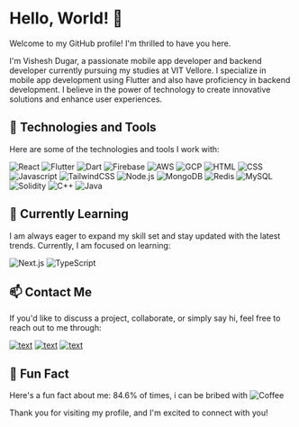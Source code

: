 # Hello, World! 👋

Welcome to my GitHub profile! I'm thrilled to have you here. 

I'm Vishesh Dugar, a passionate mobile app developer and backend developer currently pursuing my studies at VIT Vellore. I specialize in mobile app development using Flutter and also have proficiency in backend development. I believe in the power of technology to create innovative solutions and enhance user experiences.

## 🚀 Technologies and Tools

Here are some of the technologies and tools I work with:

![React](https://img.icons8.com/?size=48&id=NfbyHexzVEDk&format=png)
![Flutter](https://img.icons8.com/color/48/000000/flutter.png)
![Dart](https://img.icons8.com/?size=48&id=7AFcZ2zirX6Y&format=png)
![Firebase](https://img.icons8.com/?size=48&id=62452&format=png)
![AWS](https://img.icons8.com/color/48/000000/amazon-web-services.png)
![GCP](https://img.icons8.com/?size=48&id=WHRLQdbEXQ16&format=png)
![HTML](https://img.icons8.com/color/48/000000/html-5.png)
![CSS](https://img.icons8.com/color/48/000000/css3.png)
![Javascript](https://img.icons8.com/?size=48&id=PXTY4q2Sq2lG&format=png)
![TailwindCSS](https://img.icons8.com/?size=48&id=4PiNHtUJVbLs&format=png)
![Node.js](https://img.icons8.com/?size=48&id=hsPbhkOH4FMe&format=png)
![MongoDB](https://img.icons8.com/?size=48&id=tBBf3P8HL0vR&format=png)
![Redis](https://img.icons8.com/?size=48&id=pHS3eRpynIRQ&format=png)
![MySQL](https://img.icons8.com/?size=48&id=UFXRpPFebwa2&format=png)
![Solidity](https://img.icons8.com/color/48/000000/ethereum.png)
![C++](https://img.icons8.com/color/48/000000/c-plus-plus-logo.png)
![Java](https://img.icons8.com/color/48/000000/java-coffee-cup-logo.png)

## 🌱 Currently Learning

I am always eager to expand my skill set and stay updated with the latest trends. Currently, I am focused on learning:

![Next.js](https://img.icons8.com/?size=48&id=MWiBjkuHeMVq&format=png)
![TypeScript](https://img.icons8.com/?size=48&id=uJM6fQYqDaZK&format=png)

## 📫 Contact Me

If you'd like to discuss a project, collaborate, or simply say hi, feel free to reach out to me through:

[![text](https://img.shields.io/badge/LinkedIn-0077B5?style=for-the-badge&logo=linkedin&logoColor=white)](https://www.linkedin.com/in/vishesh-dugar-8464341b7/)
[![text](https://img.shields.io/badge/stack%20overflow-FE7A16?logo=stack-overflow&logoColor=white&style=for-the-badge)](https://stackoverflow.com/users/17862468/calladrus2k1)
[![text](https://img.shields.io/badge/Gmail-D14836?style=for-the-badge&logo=gmail&logoColor=white)](mailto:vdugar.official@gmail.com)

## 🎯 Fun Fact

Here's a fun fact about me: 84.6% of times, i can be bribed with ![Coffee](https://img.icons8.com/?size=36&id=65369&format=png)

Thank you for visiting my profile, and I'm excited to connect with you!
